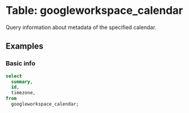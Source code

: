 # Table: googleworkspace_calendar

Query information about metadata of the specified calendar.

## Examples

### Basic info

```sql
select
  summary,
  id,
  timezone,
from
  googleworkspace_calendar;
```
